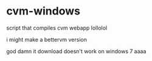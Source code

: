 # cvm-windows
script that compiles cvm webapp lollolol

i might make a bettervm version

god damn it download doesn't work on windows 7 aaaa
